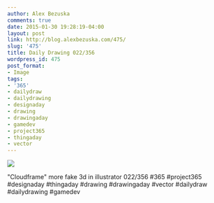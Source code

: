```yaml
---
author: Alex Bezuska
comments: true
date: 2015-01-30 19:28:19-04:00
layout: post
link: http://blog.alexbezuska.com/475/
slug: '475'
title: Daily Drawing 022/356
wordpress_id: 475
post_format:
- Image
tags:
- '365'
- dailydraw
- dailydrawing
- designaday
- drawing
- drawingaday
- gamedev
- project365
- thingaday
- vector
---
```


![](/images/2015/01/tumblr_nj08r7LFFB1u11b0ro1_1280.jpg)

"Cloudframe" more fake 3d in illustrator 022/356 #365 #project365 #designaday #thingaday #drawing #drawingaday #vector #dailydraw #dailydrawing #gamedev
